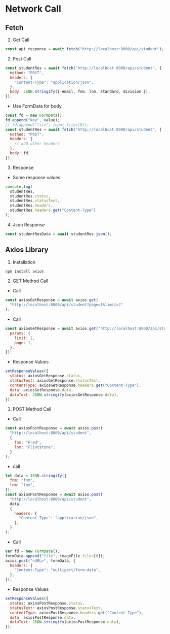 # Network Call

## Fetch

1. Get Call

```js
const api_response = await fetch("http://localhost:8000/api/student");
```

2. Post Call

```js
const studentRes = await fetch("http://localhost:8000/api/student", {
  method: "POST",
  headers: {
    "Content-Type": "application/json",
  },
  body: JSON.stringify({ email, fnm, lnm, standard, division }),
});
```

- Use FormData for body

```js
const fd = new FormData();
fd.append("key", value);
// fd.append("file", input.files[0]);
const studentRes = await fetch("http://localhost:8000/api/student", {
  method: "POST",
  headers: {
    // add other headers
  },
  body: fd,
});
```

3. Response

- Some response values

```js
console.log(
  studentRes,
  studentRes.status,
  studentRes.statusText,
  studentRes.headers,
  studentRes.headers.get("Content-Type")
);
```

4. Json Response

```js
const studentResData = await studentRes.json();
```

## Axios Library

1. Installation

```bash
npm install axios
```

2. GET Method Call

- Call

```js
const axiosGetResponse = await axios.get(
  "http://localhost:8000/api/student?page=1&limit=2"
);
```

- Call

```js
const axiosGetResponse = await axios.get("http://localhost:8000/api/student", {
  params: {
    limit: 2,
    page: 1,
  },
});
```

- Response Values

```js
setResponseValues({
  status: axiosGetResponse.status,
  statusText: axiosGetResponse.statusText,
  contentType: axiosGetResponse.headers.get("Content-Type"),
  data: axiosGetResponse.data,
  dataText: JSON.stringify(axiosGetResponse.data),
});
```

3. POST Method Call

- Call

```js
const axiosPostResponse = await axios.post(
  "http://localhost:8000/api/student",
  {
    fnm: "Fred",
    lnm: "Flintstone",
  }
);
```

- call

```js
let data = JSON.stringify({
  fnm: "fnm",
  lnm: "lnm",
});
const axiosPostResponse = await axios.post(
  "http://localhost:8000/api/student",
  data,
  {
    headers: {
      "Content-Type": "application/json",
    },
  }
);
```

- Call

```js
var fd = new FormData();
formData.append("file", imageFile.files[0]);
axios.post("<URL>", formData, {
  headers: {
    "Content-Type": "multipart/form-data",
  },
});
```

- Response Values

```js
setResponseValues({
  status: axiosPostResponse.status,
  statusText: axiosPostResponse.statusText,
  contentType: axiosPostResponse.headers.get("Content-Type"),
  data: axiosPostResponse.data,
  dataText: JSON.stringify(axiosPostResponse.data),
});
```
